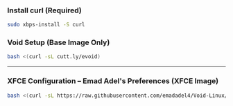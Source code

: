 ### Install curl (Required) 

```bash
sudo xbps-install -S curl
```

### Void Setup (Base Image Only)
 
 ```bash
 bash <(curl -sL cutt.ly/evoid)
 ```

<hr>

### XFCE Configuration – Emad Adel's Preferences (XFCE Image)
```bash
bash <(curl -sL https://raw.githubusercontent.com/emadadel4/Void-Linux/refs/heads/main/env-configs/xfce/emadadel/setup.sh)
```

